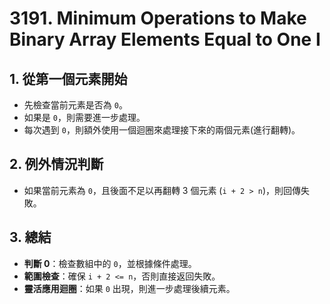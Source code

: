 # 3191. Minimum Operations to Make Binary Array Elements Equal to One I
## 1. 從第一個元素開始
- 先檢查當前元素是否為 `0`。
- 如果是 `0`，則需要進一步處理。
- 每次遇到 `0`，則額外使用一個迴圈來處理接下來的兩個元素(進行翻轉)。

## 2. 例外情況判斷
- 如果當前元素為 `0`，且後面不足以再翻轉 3 個元素 (`i + 2 > n`)，則回傳失敗。

## 3. 總結
- **判斷 0**：檢查數組中的 `0`，並根據條件處理。
- **範圍檢查**：確保 `i + 2 <= n`，否則直接返回失敗。
- **靈活應用迴圈**：如果 `0` 出現，則進一步處理後續元素。

